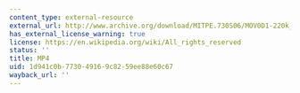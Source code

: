 ```yaml
---
content_type: external-resource
external_url: http://www.archive.org/download/MITPE.730S06/MOV0D1-220k_512kb.mp4
has_external_license_warning: true
license: https://en.wikipedia.org/wiki/All_rights_reserved
status: ''
title: MP4
uid: 1d941c0b-7730-4916-9c82-59ee88e60c67
wayback_url: ''
---
```

